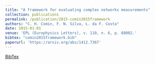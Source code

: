 ```yaml
---
title: "A framework for evaluating complex networks measurements"
collection: publications
permalink: /publication/2015-comin2015framework
authors: "C. H. Comin, F. N. Silva, L. da F. Costa"
date: 2015-01-01
venue: 'EPL (Europhysics Letters), v. 110, n. 6, p. 68002.'
bibtex: "comin2015framework.bib"
paperurl: 'https://arxiv.org/abs/1412.7367'
---
```

[BibTex](http://filipinascimento.github.io/files/bibtex/comin2015framework.bib)

